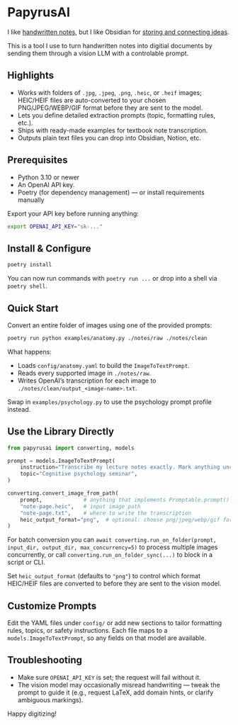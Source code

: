 # PapyrusAI

I like [handwritten notes](https://wianstipp.com/100-books), but I like Obsidian for [storing and connecting ideas](https://www.youtube.com/watch?v=hSTy_BInQs8).

This is a tool I use to turn handwritten notes into digitial documents by sending them through a vision LLM with a controlable prompt.

## Highlights
- Works with folders of `.jpg`, `.jpeg`, `.png`, `.heic`, or `.heif` images; HEIC/HEIF files are auto-converted to your chosen PNG/JPEG/WEBP/GIF format before they are sent to the model.
- Lets you define detailed extraction prompts (topic, formatting rules, etc.).
- Ships with ready-made examples for textbook note transcription.
- Outputs plain text files you can drop into Obsidian, Notion, etc.

## Prerequisites
- Python 3.10 or newer
- An OpenAI API key.
- Poetry (for dependency management) — or install requirements manually

Export your API key before running anything:

```bash
export OPENAI_API_KEY="sk-..."
```

## Install & Configure

```bash
poetry install
```

You can now run commands with `poetry run ...` or drop into a shell via `poetry shell`.

## Quick Start

Convert an entire folder of images using one of the provided prompts:

```bash
poetry run python examples/anatomy.py ./notes/raw ./notes/clean
```

What happens:
- Loads `config/anatomy.yaml` to build the `ImageToTextPrompt`.
- Reads every supported image in `./notes/raw`.
- Writes OpenAI’s transcription for each image to `./notes/clean/output_<image-name>.txt`.

Swap in `examples/psychology.py` to use the psychology prompt profile instead.

## Use the Library Directly

```python
from papyrusai import converting, models

prompt = models.ImageToTextPrompt(
    instruction="Transcribe my lecture notes exactly. Mark anything unclear as [missing-information].",
    topic="Cognitive psychology seminar",
)

converting.convert_image_from_path(
    prompt,             # anything that implements Promptable.prompt()
    "note-page.heic",   # input image path
    "note-page.txt",    # where to write the transcription
    heic_output_format="png",  # optional: choose png/jpeg/webp/gif for HEIC sources
)
```

For batch conversion you can `await converting.run_on_folder(prompt, input_dir, output_dir, max_concurrency=5)` to process multiple images concurrently, or call `converting.run_on_folder_sync(...)` to block in a script or CLI.

Set `heic_output_format` (defaults to `"png"`) to control which format HEIC/HEIF files are converted to before they are sent to the vision model.

## Customize Prompts

Edit the YAML files under `config/` or add new sections to tailor formatting rules, topics, or safety instructions. Each file maps to a `models.ImageToTextPrompt`, so any fields on that model are available.

## Troubleshooting
- Make sure `OPENAI_API_KEY` is set; the request will fail without it.
- The vision model may occasionally misread handwriting — tweak the prompt to guide it (e.g., request LaTeX, add domain hints, or clarify ambiguous markings).

Happy digitizing!
